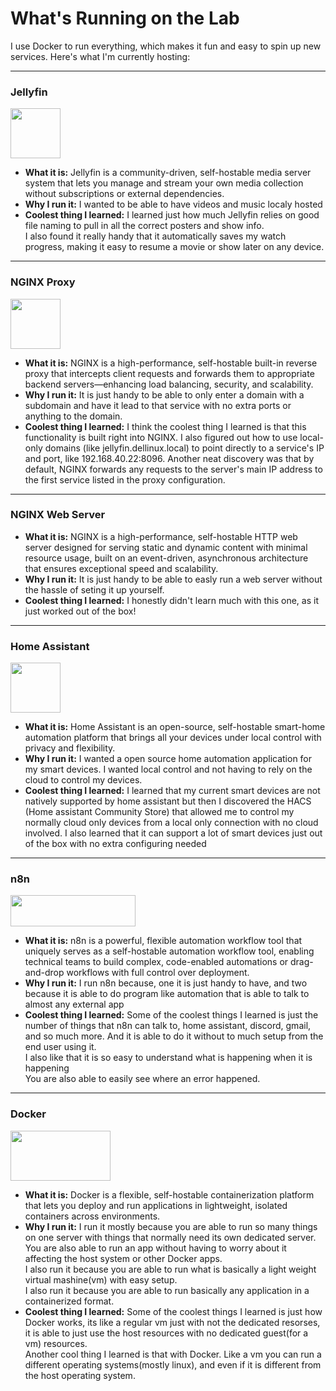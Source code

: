 # What's Running on the Lab

I use Docker to run everything, which makes it fun and easy to spin up new services. Here's what I'm currently hosting:

---
### Jellyfin
<img src="../_static/Jellyfin-logo.png" width="80" height="80" style="background-color: transparent;"/>
<!-- insert jellyfin logo -->

* **What it is:** Jellyfin is a community-driven, self-hostable media server system that lets you manage and stream your own media collection without subscriptions or external dependencies. 
* **Why I run it:** I wanted to be able to have videos and music localy hosted
* **Coolest thing I learned:** I learned just how much Jellyfin relies on good file naming to pull in all the correct posters and
show info. \
I also found it really handy that it automatically saves my watch progress, making it easy to resume a movie or show later on any device.

---
### NGINX Proxy 
<img src="../_static/nginx-logo.png" width="80" height="80" style="background-color: transparent;"/>

* **What it is:** NGINX is a high-performance, self-hostable built-in reverse proxy that intercepts client requests and forwards them to appropriate backend servers—enhancing load balancing, security, and scalability.
* **Why I run it:** It is just handy to be able to only enter a domain with a subdomain and have it lead to that service with no extra ports or anything to the domain.
* **Coolest thing I learned:** I think the coolest thing I learned is that this functionality is built right into NGINX. I also figured out how to use local-only domains (like jellyfin.dellinux.local) to point directly to a service's IP and port, like 192.168.40.22:8096. Another neat discovery was that by default, NGINX forwards any requests to the server's main IP address to the first service listed in the proxy configuration.

---
### NGINX Web Server
* **What it is:** NGINX is a high-performance, self-hostable HTTP web server designed for serving static and dynamic content with minimal resource usage, built on an event-driven, asynchronous architecture that ensures exceptional speed and scalability.
* **Why I run it:** It is just handy to be able to easly run a web server without the hassle of seting it up yourself.
* **Coolest thing I learned:** I honestly didn't learn much with this one, as it just worked out of the box!

---
### Home Assistant 
<img src="../_static/homeassistant-logo.png" width="80" height="80" style="background-color: transparent;"/> <!-- Insert ha logo -->

* **What it is:** Home Assistant is an open-source, self-hostable smart-home automation platform that brings all your devices under local control with privacy and flexibility.
* **Why I run it:** I wanted a open source home automation application for my smart devices. I wanted local control and not having to rely on the cloud to control my devices.
* **Coolest thing I learned:** I learned that my current smart devices are not natively supported by home assistant but then I discovered the HACS (Home assistant Community Store) that allowed me to control my normally cloud only devices from a local only connection with no cloud involved. I also learned that it can support a lot of smart devices just out of the box with no extra configuring needed

---
### n8n 
<img src="../_static/n8n-logo.png" width="200" height="50" style="background-color: transparent;"/><!-- insert n8n logo -->

* **What it is:** n8n is a powerful, flexible automation workflow tool that uniquely serves as a self-hostable automation workflow tool, enabling technical teams to build complex, code-enabled automations or drag-and-drop workflows with full control over deployment.
* **Why I run it:** I run n8n because, one it is just handy to have, and two because it is able to do program like automation that is able to talk to almost any external app
* **Coolest thing I learned:** Some of the coolest things I learned is just the number of things that n8n can talk to, home assistant, discord, gmail, and so much more. And it is able to do it without to much setup from the end user using it. \
I also like that it is so easy to understand what is happening when it is happening \
You are also able to easily see where an error happened.

---
### Docker 
<img src="../_static/Docker-Logo.png" width="160" height="80" style="background-color: transparent;"/><!-- insert docker logo -->

* **What it is:** Docker is a flexible, self-hostable containerization platform that lets you deploy and run applications in lightweight, isolated containers across environments.
* **Why I run it:** I run it mostly because you are able to run so many things on one server with things that normally need its own dedicated server. \
You are also able to run an app without having to worry about it affecting the host system or other Docker apps. \
I also run it because you are able to run what is basically a light weight virtual mashine(vm) with easy setup. \
I also run it because you are able to run basically any application in a containerized format.
* **Coolest thing I learned:**
Some of the coolest things I learned is just how Docker works, its like a regular vm just with not the dedicated resorses, it is able to just use the host resources with no dedicated guest(for a vm) resources. \
Another cool thing I learned is that with Docker. Like a vm you can run a different operating systems(mostly linux), and even if it is different from the host operating system.